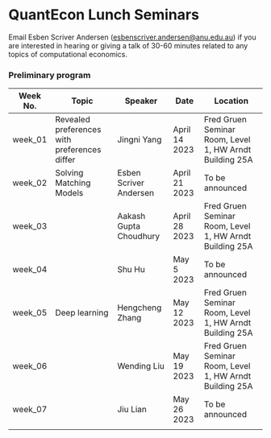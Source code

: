 # QuantEcon Lunch Seminars

Email Esben Scriver Andersen ([esbenscriver.andersen@anu.edu.au](mailto:esbenscriver.andersen@anu.edu.au)) if you are interested in hearing or giving a talk of 30-60 minutes related to any topics of computational economics.

### Preliminary program

| Week No. | Topic                                                       | Speaker                                                     | Date              | Location                                                   |
| -------- | ------------------------------------------------------------ | ------------------------------------------------------------ | ----------------- | ------------------------------------------------------- |
| week_01  | Revealed preferences with preferences differ | Jingni Yang | April 14 2023 | Fred Gruen Seminar Room, Level 1, HW Arndt Building 25A |
| week_02  | Solving Matching Models | Esben Scriver Andersen | April 21 2023 | To be announced |
| week_03 | | Aakash Gupta Choudhury | April 28 2023 | Fred Gruen Seminar Room, Level 1, HW Arndt Building 25A |
| week_04 | | Shu Hu | May 5 2023 | To be announced |
| week_05 | Deep learning | Hengcheng Zhang | May 12 2023 | Fred Gruen Seminar Room, Level 1, HW Arndt Building 25A |
| week_06 | | Wending Liu | May 19 2023 | Fred Gruen Seminar Room, Level 1, HW Arndt Building 25A |
| week_07 | | Jiu Lian | May 26 2023 | To be announced |
|  | | | |  |
